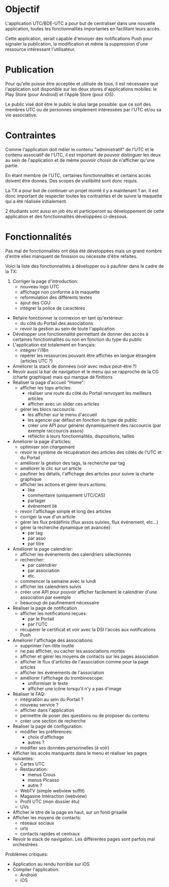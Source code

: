 # Objectif

L'application UTC/BDE-UTC a pour but de centraliser dans une nouvelle application, toutes les fonctionnalités importantes en facilitant leurs accès.

Cette application, serait capable d'envoyer des notifications Push pour signaler la publication, la modification et même la suppression d'une ressource intéressant l'utilisateur.

# Publication

Pour qu'elle puisse être acceptée et utilisée de tous, il est nécessaire que l'application soit disponible sur les deux stores d'applications mobiles: le Play Store (pour Android) et l'Apple Store (pour iOS).

Le public visé doit être le public le plus large possible: que ce soit des membres UTC ou de personnes simplement intéressées par l'UTC et/ou sa vie associative.

# Contraintes

Comme l'application doit mêler le contenu "administratif" de l'UTC et le contenu associatif de l'UTC, il est important de pouvoir distinguer les deux au sein de l'application et de même pouvoir choisir de n'afficher qu'une partie.

En étant membre de l'UTC, certaines fonctionnalités et certains accès doivent être donnés. Des scopes de visilibilité sont donc requis.

La TX a pour but de continuer un projet monté il y a maintenant 1 an. Il est donc important de respecter toutes les contraintes et de suivre la maquette qui a été réalisée initialement.

2 étudiants sont aussi en job étu et participeront au développement de cette application et des fonctionnalités développées ci-dessous.

# Fonctionnalités

Pas mal de fonctionnalités ont déjà été développées mais un grand nombre d'entre elles manquent de finission ou nécessite d'être refaites.

Voici la liste des fonctionnalités à développer ou à paufiner dans le cadre de la TX:
1. Corriger la page d'introduction:
    - nouveau logo UTC
    - affichage non conforme à la maquette
    - reformulation des différents textes
    - ajout des CGU
    - intégrer la police de caractères
- Refaire fonctionner la connexion en tant qu'extérieur:
    - du côté du Portail des associations
    - revoir la gestion au sein de toute l'application
- Développer une fonctionnalité permettant de donner des accès à certaines fonctionnalités ou non en fonction du type du public
- L'application est totalement en français:
    - intégrer l'i18n
    - repérer les ressources pouvant être affichés en langue étrangère (articles UTC ?)
- Améliorer la stack de données (voir avec redux peut-être ?)
- Revoir aussi la bar de navigation et le menu qui se rapproche de la CG (charte graphique) mais qui manque de finitions
- Réaliser la page d'accueil "Home":
    - afficher les tops articles:
        - réaliser une route du côté du Portail renvoyant les meilleurs articles
        - afficher avec un slider ces articles
    - gérer les blocs raccourcis:
        - les afficher sur le menu d'accueil
        - les agencer par défaut en fonction du type de public
        - créer une API pour générer dynamiquement des raccourcis (par exemple raccourcis assos)
        - réfléchir à leurs fonctionnalités, dispositions, tailles
- Améliorer la page d'articles:
    - optimiser son chargement
    - revoir le système de récupération des articles des côtés de l'UTC et du Portail
    - améliorer la gestion des tags, la recherche par tag
    - améliorer le clic sur un article
    - paufiner les détails, l'affichage des articles pour suivre la charte graphique
    - afficher les actions et gérer leurs actions:
        - like
        - commentaire (uniquement UTC/CAS)
        - partager
        - événement lié
    - revoir l'affichage simple et long des articles
    - corriger la vue d'un article
    - gérer les flux prédéfinis (flux assos suivies, flux événement, etc...)
    - gérer la recherche dynamique (et avancée):
        - par tag
        - par asso
        - par titre
- Améliorer la page calendrier:
    - afficher les événements des calendriers sélectionnés
    - rechercher:
        - par calendrier
        - par association
        - etc.
    - commencer la semaine avec le lundi
    - afficher les calendriers suivis
    - créer une API pour pouvoir afficher facilement le calendrier d'une association par exemple
    - beaucoup de paufinement nécessaire
- Réaliser la page de notification
    - afficher les notifications reçues:
        - par le Portail
        - par l'UTC
    - récupérer le certificat et voir avec la DSI l'accès aux notifications Push
- Améliorer l'affichage des associations:
    - supprimer l'en-tête inutile
    - ne pas afficher, ou cacher les associations mortes
    - afficher et gérer les moyens de contacts sur les pages association
    - afficher le flux d'articles de l'association comme pour la page articles
    - afficher les événements de l'association
    - améliorer l'affichage du trombinoscope:
        - uniformiser le texte
        - afficher une icône lorsqu'il n'y a pas d'image
- Réaliser le FAQ:
    - intégration au sein du Portail ?
    - nouveau service ?
    - afficher dans l'application
    - permettre de poser des questions ou de proposer du contenu
    - créer une section de recherche
- Réaliser la page de configuration:
    - modifier les préférences:
        - choix d'affichage
        - autres ?
    - modifier ses données personnelles (à voir)
- Afficher les accès manquants dans le menu et réaliser les pages suivantes:
    - Cartes UTC
    - Restauration:
        - menus Crous
        - menus Picasso
        - autre ?
    - WebTV (simple webview suffit)
    - Magasine Intéraction (webview)
    - Profil UTC (mon dossier étu)
    - UVs
- Afficher le titre de la page en haut, sur un fond grisaillé
- Afficher les moyens de contacts:
    - réseaux sociaux
    - urls
    - contacts rapides et centraux
- Revoir le stack de navigation. Les différentes pages sont parfois mal orchestrées

Problèmes critiques:
- Application au rendu horrible sur iOS
- Compiler l'application:
    - Android
    - iOS
